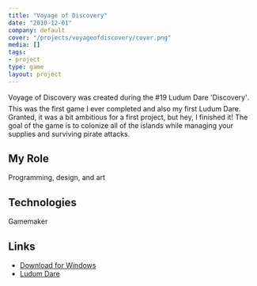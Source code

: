 ```yaml
---
title: "Voyage of Discovery"
date: "2010-12-01"
company: default
cover: "/projects/voyageofdiscovery/cover.png"
media: []
tags:
- project
type: game
layout: project
---
```


Voyage of Discovery was created during the #19 Ludum Dare 'Discovery'. This was the first game I ever completed and also my first Ludum Dare. Granted, it was a bit ambitious for a first project, but hey, I finished it! The goal of the game is to colonize all of the islands while managing your supplies and surviving pirate attacks.

## My Role
Programming, design, and art

## Technologies
Gamemaker

## Links
* [Download for Windows](/projects/voyageofdiscovery/Voyage_of_Discovery_v1.0.4.zip)
* [Ludum Dare](http://ludumdare.com/compo/ludum-dare-19/?action=preview&uid=3079)